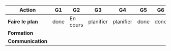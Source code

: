 | Action          | G1   | G2       | G3        | G4        | G5   | G6   | G7     | G8   | G9   |
|------------------|------|----------|-----------|-----------|------|------|--------|------|------|
| **Faire le plan** | done | En cours | planifier | planifier | done | done | planed |      |      |
| **Formation**    |      |          |           |           |      |      |        |      |      |
| **Communication**|      |          |           |           |      |      |        |      |      |
